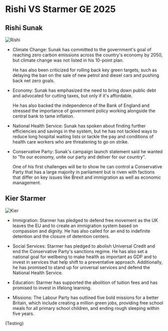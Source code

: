 # Rishi VS Starmer GE 2025

## Rishi Sunak

![Rishi](https://cdn.britannica.com/13/235013-050-18993EB9/Chancellor-of-the-Exchequer-Rishi-Sunak-2022.jpg)

* Climate Change: Sunak has committed to the government's goal of reaching zero carbon emissions across the country's economy by 2050, but climate change was not listed in his 10-point plan.

	He has also been criticized for rolling back key green targets, such as delaying the ban on the sale of new petrol and diesel cars and pushing back net zero goals.


* Economy: Sunak has emphasized the need to bring down public debt and advocated for cutting taxes, but only if it's affordable.

	He has also backed the independence of the Bank of England and stressed the importance of government policy working alongside the central bank to tame inflation.

* National Health Service: Sunak has spoken about finding further efficiencies and savings in the system, but he has not tackled ways to reduce long hospital waiting lists or tackle the pay and conditions of health care workers who are threatening to go on strike.

* Conservative Party: Sunak's campaign launch statement said he wanted to "fix our economy, unite our party and deliver for our country".

	One of his first challenges will be to show he can control a Conservative Party that has a large majority in parliament but is riven with factions that differ on key issues like Brexit and immigration as well as economic management.

## Kier Starmer

![Kier](https://members-api.parliament.uk/api/Members/4514/Portrait?cropType=ThreeFour)

* Immigration: Starmer has pledged to defend free movement as the UK leaves the EU and to create an immigration system based on compassion and dignity. He has also called for an end to indefinite detention and the closure of detention centers.

* Social Services: Starmer has pledged to abolish Universal Credit and end the Conservative Party's sanctions regime. He has also set a national goal for wellbeing to make health as important as GDP and to invest in services that help shift to a preventative approach. Additionally, he has promised to stand up for universal services and defend the National Health Service.

* Education: Starmer has supported the abolition of tuition fees and has promised to invest in lifelong learning.

* Missions: The Labour Party has outlined five bold missions for a better Britain, which include creating a million green jobs, providing free school meals for all primary school children, and ending rough sleeping within five years.

(Testing)